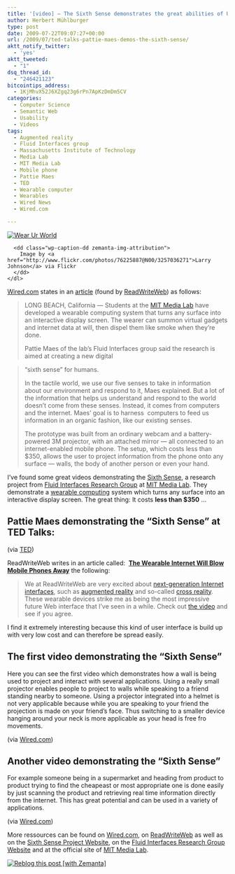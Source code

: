 ```yaml
---
title: '[video] – The Sixth Sense demonstrates the great abilities of User Interfaces'
author: Herbert Mühlburger
type: post
date: 2009-07-22T09:07:27+00:00
url: /2009/07/ted-talks-pattie-maes-demos-the-sixth-sense/
aktt_notify_twitter:
  - 'yes'
aktt_tweeted:
  - "1"
dsq_thread_id:
  - "246421123"
bitcointips_address:
  - 1KjMhvX52J6XZgq23g6rPn7ApKzDmDm5CV
categories:
  - Computer Science
  - Semantic Web
  - Usability
  - Videos
tags:
  - Augmented reality
  - Fluid Interfaces group
  - Massachusetts Institute of Technology
  - Media Lab
  - MIT Media Lab
  - Mobile phone
  - Pattie Maes
  - TED
  - Wearable computer
  - Wearables
  - Wired News
  - Wired.com

---
```

<div class="zemanta-img zemanta-action-dragged">
  <div>
    <dl class="wp-caption alignright">
      <dt class="wp-caption-dt">
        <a href="http://www.flickr.com/photos/76225887@N00/3257036271"><img title="Wear Ur World" src="http://farm4.static.flickr.com/3515/3257036271_2254010c99_m.jpg" alt="Wear Ur World" /></a>
      </dt>
      
      <dd class="wp-caption-dd zemanta-img-attribution">
        Image by <a href="http://www.flickr.com/photos/76225887@N00/3257036271">Larry Johnson</a> via Flickr
      </dd>
    </dl>
  </div>
</div>

<a title="Wired.com article" href="http://www.wired.com" target="_blank">Wired.com</a> states in an <a title="Article" href="http://www.wired.com/epicenter/2009/02/ted-digital-six" target="_blank">article</a> (found by <a title="The Wearable Internet Will Blow Mobile Phones Away" href="http://www.readwriteweb.com/archives/wearable_internet.php" target="_blank">ReadWriteWeb</a>) as follows:

> LONG BEACH, California — Students at the <a class="zem_slink" title="MIT Media Lab" rel="homepage" href="http://www.media.mit.edu">MIT Media Lab</a> have developed a wearable computing system that turns any surface into an interactive display screen. The wearer can summon virtual gadgets and internet data at will, then dispel them like smoke when they’re done.
> 
> Pattie Maes of the lab’s Fluid Interfaces group said the research is aimed at creating a new digital
  
> &#8220;sixth sense&#8221; for humans.
> 
> In the tactile world, we use our five senses to take in information about our environment and respond to it, Maes explained. But a lot of the information that helps us understand and respond to the world doesn’t come from these senses. Instead, it comes from computers and the internet. Maes’ goal is to harness  computers to feed us information in an organic fashion, like our existing senses.
> 
> The prototype was built from an ordinary webcam and a battery-powered 3M projector, with an attached mirror — all connected to an internet-enabled mobile phone. The setup, which costs less than $350, allows the user to project information from the phone onto any surface — walls, the body of another person or even your hand.

I&#8217;ve found some great videos demonstrating the <a title="Sixth Sense Project Website" href="http://fluid.media.mit.edu/projects.php?action=details&id=68" target="_blank">Sixth Sense</a>, a research project from <a title="Fluid Interfaces Website" href="http://fluid.media.mit.edu/" target="_blank">Fluid Interfaces Research Group</a> at <a title="MIT Media Lab" href="http://www.media.mit.edu/research/groups/fluid-interfaces" target="_blank">MIT Media Lab</a>. They demonstrate a <a title="Wearable computer" rel="wikipedia" href="http://en.wikipedia.org/wiki/Wearable_computer">wearable computing</a> system which turns any surface into an interactive display screen. The great thing: It costs **less than $350** &#8230;

## Pattie Maes demonstrating the &#8220;Sixth Sense&#8221; at TED Talks:



(via <a title="TED Talks" href="http://www.ted.com/talks/lang/eng/pattie_maes_demos_the_sixth_sense.html" target="_blank">TED</a>)

ReadWriteWeb writes in an article called:  <a title="The Wearable Internet Will Blow Mobile Phones Away" href="http://www.readwriteweb.com/archives/wearable_internet.php" target="_blank"><strong>The Wearable Internet Will Blow Mobile Phones Away</strong></a> the following:

> We at ReadWriteWeb are very excited about [next-generation Internet interfaces][1], such as [augmented reality][2] and so-called [cross reality][3]. These wearable devices strike me as being the most impressive future Web interface that I&#8217;ve seen in a while. Check out [the video][4] and see if you agree.

I find it extremely interesting because this kind of user interface is build up with very low cost and can therefore be spread easily.

## The first video demonstrating the &#8220;Sixth Sense&#8221;

Here you can see the first video which demonstrates how a wall is being used to project and interact with several applications. Using a really small projector enables people to project to walls while speaking to a friend standing nearby to someone. Using a projector integrated into a helmet is not very applicable because while you are speaking to your friend the projection is made on your friend&#8217;s face. Thus switching to a smaller device hanging around your neck is more applicable as your head is free fro movements.



(via <a title="Wired" href="http://www.wired.com/epicenter/2009/02/ted-digital-six" target="_blank">Wired.com</a>)

## Another video demonstrating the &#8220;Sixth Sense&#8221;

For example someone being in a supermarket and heading from product to product trying to find the cheapeast or most appropriate one is done easily by just scanning the product and retrieving real time information directly from the internet. This has great potential and can be used in a variety of applications.



(via <a title="Wired" href="http://www.wired.com/epicenter/2009/02/ted-digital-six" target="_blank">Wired.com</a>)

More ressources can be found on <a title="Wired.com" href="http://www.wired.com/epicenter/2009/02/ted-digital-six" target="_blank">Wired.com</a>, on <a title="The Wearable Internet Will Blow Mobile Phones Away" href="http://www.readwriteweb.com/archives/wearable_internet.php" target="_blank">ReadWriteWeb</a> as well as on the <a title="Sixth Sense Project Website" href="http://fluid.media.mit.edu/projects.php?action=details&id=68" target="_blank">Sixth Sense Project Website</a>, on the <a title="Fluid Interfaces Website" href="http://fluid.media.mit.edu/" target="_blank">Fluid Interfaces Research Group Website</a> and at the official site of <a title="MIT Media Lab" href="http://www.media.mit.edu/research/groups/fluid-interfaces" target="_blank">MIT Media Lab</a>.

<div class="zemanta-pixie">
  <a class="zemanta-pixie-a" title="Reblog this post [with Zemanta]" href="http://reblog.zemanta.com/zemified/4483d49f-1ebd-436e-ac2c-915204a8c2a6/"><img class="zemanta-pixie-img" src="http://img.zemanta.com/reblog_e.png?x-id=4483d49f-1ebd-436e-ac2c-915204a8c2a6" alt="Reblog this post [with Zemanta]" /></a><span class="zem-script more-related pretty-attribution"></span>
</div>

 [1]: http://www.readwriteweb.com/archives/digital_life_vs_life_digital.php
 [2]: http://www.readwriteweb.com/archives/augmented_reality_heres_our_wishlist_of_apps_whats.php
 [3]: http://www.readwriteweb.com/archives/cross_reality_when_sensors_meet_virtual_reality.php
 [4]: http://www.ted.com/talks/lang/eng/pattie_maes_demos_the_sixth_sense.html